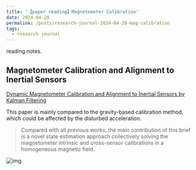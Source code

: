 ```yaml
---
title: '【paper reading】Magnetometer Calibration'
date: 2024-04-28
permalink: /posts/research-journal-2024-04-28-mag-calibration
tags:
  - research journal
---
```


reading notes.


## Magnetometer Calibration and Alignment to Inertial Sensors

[Dynamic Magnetometer Calibration and Alignment to Inertial Sensors by Kalman Filtering](https://ieeexplore.ieee.org/abstract/document/7866868)

This paper is mainly compared to the gravity-based calibration method, which could be affected by the disturbed acceleration.

> Compared with all previous works, the main contribution
of this brief is a novel state estimation approach collectively
solving the magnetometer intrinsic and cross-sensor
calibrations in a homogeneous magnetic field. 


![img](http://sunqinxuan.github.io/images/posts-research-journal-2024-04-28-img1.png)

